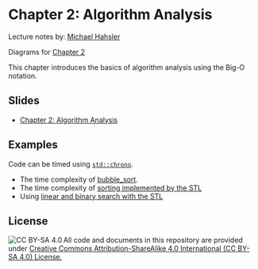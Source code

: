 # Chapter 2: Algorithm Analysis

Lecture notes by: [Michael Hahsler](https://michael.hahsler.net)

Diagrams for [Chapter 2](../notes/Chapter2.pdf)

This chapter introduces the basics of algorithm analysis using the Big-O notation.


## Slides

* [Chapter 2: Algorithm Analysis](https://github.com/mhahsler/CS2341/blob/main/Chapter2_Algorithm_Analysis/slides/Chapter2_Algorithm_Analysis.pdf)

## Examples

Code can be timed using [`std::chrono`](https://en.cppreference.com/w/cpp/chrono).

* The time complexity of [bubble_sort](bubble_sort).
* The time complexity of  [sorting implemented by the STL](STL_sort)
* Using [linear and binary search with the STL](STL_find)


## License

<img src="https://licensebuttons.net/l/by-sa/3.0/88x31.png" alt="CC BY-SA 4.0" align="left">

All code and documents in this repository are provided under [Creative Commons Attribution-ShareAlike 4.0 International (CC BY-SA 4.0) License.](https://creativecommons.org/licenses/by-sa/4.0/)